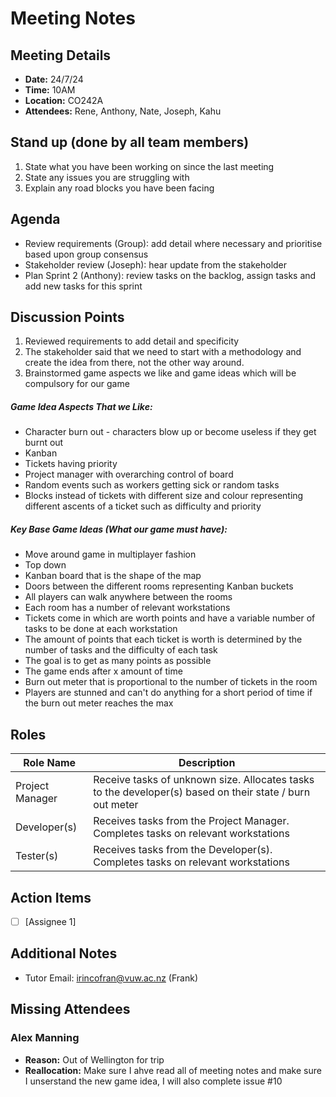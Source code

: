 # Meeting Notes

## Meeting Details
- **Date:** 24/7/24
- **Time:** 10AM
- **Location:** CO242A
- **Attendees:** Rene, Anthony, Nate, Joseph, Kahu

## Stand up (done by all team members)

1. State what you have been working on since the last meeting
2. State any issues you are struggling with
3. Explain any road blocks you have been facing

## Agenda
- Review requirements (Group): add detail where necessary and prioritise based upon group consensus
- Stakeholder review (Joseph): hear update from the stakeholder
- Plan Sprint 2 (Anthony): review tasks on the backlog, assign tasks and add new tasks for this sprint

## Discussion Points
1. Reviewed requirements to add detail and specificity
2. The stakeholder said that we need to start with a methodology and create the idea from there, not the other way around.
3. Brainstormed game aspects we like and game ideas which will be compulsory for our game

##### Game Idea Aspects That we Like:

- Character burn out - characters blow up or become useless if they get burnt out
- Kanban 
- Tickets having priority
- Project manager with overarching control of board
- Random events such as workers getting sick or random tasks
- Blocks instead of tickets with different size and colour representing different ascents of a ticket such as difficulty and priority

##### Key Base Game Ideas (What our game must have):
- Move around game in multiplayer fashion
- Top down
- Kanban board that is the shape of the map
- Doors between the different rooms representing Kanban buckets
- All players can walk anywhere between the rooms
- Each room has a number of relevant workstations
- Tickets come in which are worth points and have a variable number of tasks to be done at each workstation
- The amount of points that each ticket is worth is determined by the number of tasks and the difficulty of each task
- The goal is to get as many points as possible
- The game ends after x amount of time
- Burn out meter that is proportional to the number of tickets in the room
- Players are stunned and can't do anything for a short period of time if the burn out meter reaches the max

## Roles
| Role Name | Description |
|-----------|-------------|
| Project Manager | Receive tasks of unknown size. Allocates tasks to the developer(s) based on their state / burn out meter |
| Developer(s) | Receives tasks from the Project Manager. Completes tasks on relevant workstations |
| Tester(s) | Receives tasks from the Developer(s). Completes tasks on relevant workstations |



## Action Items
- [ ] [Assignee 1]

## Additional Notes
- Tutor Email: irincofran@vuw.ac.nz (Frank)

## Missing Attendees

### Alex Manning
- **Reason:** Out of Wellington for trip
- **Reallocation:** Make sure I ahve read all of meeting notes and make sure I unserstand the new game idea, I will also complete issue #10
